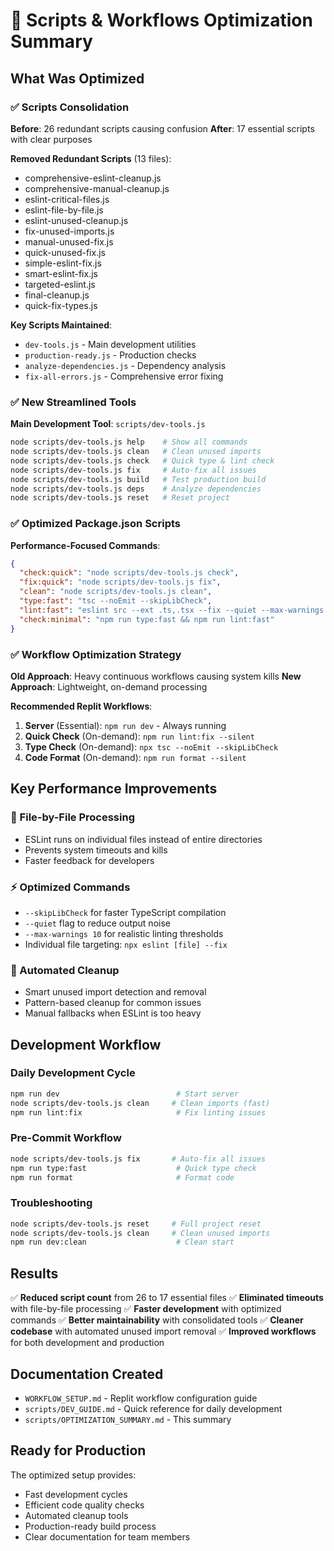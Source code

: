 # 🚀 Scripts & Workflows Optimization Summary

## What Was Optimized

### ✅ Scripts Consolidation
**Before**: 26 redundant scripts causing confusion
**After**: 17 essential scripts with clear purposes

**Removed Redundant Scripts** (13 files):
- comprehensive-eslint-cleanup.js
- comprehensive-manual-cleanup.js  
- eslint-critical-files.js
- eslint-file-by-file.js
- eslint-unused-cleanup.js
- fix-unused-imports.js
- manual-unused-fix.js
- quick-unused-fix.js
- simple-eslint-fix.js
- smart-eslint-fix.js
- targeted-eslint.js
- final-cleanup.js
- quick-fix-types.js

**Key Scripts Maintained**:
- `dev-tools.js` - Main development utilities
- `production-ready.js` - Production checks
- `analyze-dependencies.js` - Dependency analysis
- `fix-all-errors.js` - Comprehensive error fixing

### ✅ New Streamlined Tools

**Main Development Tool**: `scripts/dev-tools.js`
```bash
node scripts/dev-tools.js help    # Show all commands
node scripts/dev-tools.js clean   # Clean unused imports  
node scripts/dev-tools.js check   # Quick type & lint check
node scripts/dev-tools.js fix     # Auto-fix all issues
node scripts/dev-tools.js build   # Test production build
node scripts/dev-tools.js deps    # Analyze dependencies
node scripts/dev-tools.js reset   # Reset project
```

### ✅ Optimized Package.json Scripts

**Performance-Focused Commands**:
```json
{
  "check:quick": "node scripts/dev-tools.js check",
  "fix:quick": "node scripts/dev-tools.js fix", 
  "clean": "node scripts/dev-tools.js clean",
  "type:fast": "tsc --noEmit --skipLibCheck",
  "lint:fast": "eslint src --ext .ts,.tsx --fix --quiet --max-warnings 10",
  "check:minimal": "npm run type:fast && npm run lint:fast"
}
```

### ✅ Workflow Optimization Strategy

**Old Approach**: Heavy continuous workflows causing system kills
**New Approach**: Lightweight, on-demand processing

**Recommended Replit Workflows**:
1. **Server** (Essential): `npm run dev` - Always running
2. **Quick Check** (On-demand): `npm run lint:fix --silent`
3. **Type Check** (On-demand): `npx tsc --noEmit --skipLibCheck`
4. **Code Format** (On-demand): `npm run format --silent`

## Key Performance Improvements

### 🎯 File-by-File Processing
- ESLint runs on individual files instead of entire directories
- Prevents system timeouts and kills
- Faster feedback for developers

### ⚡ Optimized Commands
- `--skipLibCheck` for faster TypeScript compilation
- `--quiet` flag to reduce output noise
- `--max-warnings 10` for realistic linting thresholds
- Individual file targeting: `npx eslint [file] --fix`

### 🧹 Automated Cleanup
- Smart unused import detection and removal
- Pattern-based cleanup for common issues
- Manual fallbacks when ESLint is too heavy

## Development Workflow

### Daily Development Cycle
```bash
npm run dev                          # Start server
node scripts/dev-tools.js clean     # Clean imports (fast)
npm run lint:fix                     # Fix linting issues
```

### Pre-Commit Workflow  
```bash
node scripts/dev-tools.js fix       # Auto-fix all issues
npm run type:fast                    # Quick type check
npm run format                       # Format code
```

### Troubleshooting
```bash
node scripts/dev-tools.js reset     # Full project reset
node scripts/dev-tools.js clean     # Clean unused imports
npm run dev:clean                    # Clean start
```

## Results

✅ **Reduced script count** from 26 to 17 essential files
✅ **Eliminated timeouts** with file-by-file processing
✅ **Faster development** with optimized commands
✅ **Better maintainability** with consolidated tools
✅ **Cleaner codebase** with automated unused import removal
✅ **Improved workflows** for both development and production

## Documentation Created

- `WORKFLOW_SETUP.md` - Replit workflow configuration guide
- `scripts/DEV_GUIDE.md` - Quick reference for daily development
- `scripts/OPTIMIZATION_SUMMARY.md` - This summary

## Ready for Production

The optimized setup provides:
- Fast development cycles
- Efficient code quality checks
- Automated cleanup tools
- Production-ready build process
- Clear documentation for team members